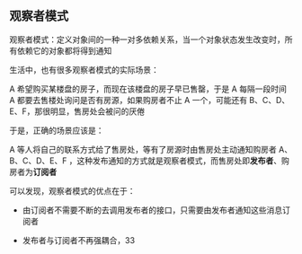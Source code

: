 ## 观察者模式

观察者模式：定义对象间的一种一对多依赖关系，当一个对象状态发生改变时，所有依赖它的对象都将得到通知

生活中，也有很多观察者模式的实际场景：

A 希望购买某楼盘的房子，而现在该楼盘的房子早已售罄，于是 A 每隔一段时间 A 都要去售楼处询问是否有房源，如果购房者不止 A 一个，可能还有 B、C、D、E、F，那很明显，售房处会被问的厌倦

于是，正确的场景应该是：

A 等人将自己的联系方式给了售房处，等有了房源时由售房处主动通知购房者 A、B、C、D、E、F ，这种发布通知的方式就是观察者模式，而售房处即**发布者**、购房者为**订阅者**

可以发现，观察者模式的优点在于：

- 由订阅者不需要不断的去调用发布者的接口，只需要由发布者通知这些消息订阅者

- 发布者与订阅者不再强耦合，33